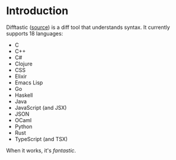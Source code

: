 # Introduction

Difftastic ([source](https://github.com/wilfred/difftastic)) is a diff
tool that understands syntax. It currently supports 18 languages:

* C
* C++
* C#
* Clojure
* CSS
* Elixir
* Emacs Lisp
* Go
* Haskell
* Java
* JavaScript (and JSX)
* JSON
* OCaml
* Python
* Rust
* TypeScript (and TSX)

When it works, it's *fantastic*.
